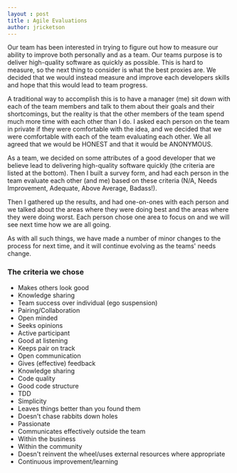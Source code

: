 ```yaml
---
layout : post
title : Agile Evaluations
author: jricketson
---
```


Our team has been interested in trying to figure out how to measure our ability to improve both personally and as a team. Our teams purpose is to deliver high-quality software as quickly as possible. This is hard to measure, so the next thing to consider is what the best proxies are. We decided that we would instead measure and improve each developers skills and hope that this would lead to team progress.

A traditional way to accomplish this is to have a manager (me) sit down with each of the team members and talk to them about their goals and their shortcomings, but the reality is that the other members of the team spend much more time with each other than I do. I asked each person on the team in private if they were comfortable with the idea, and we decided that we were comfortable with each of the team evaluating each other. We all agreed that we would be HONEST and that it would be ANONYMOUS.

As a team, we decided on some attributes of a good developer that we believe lead to delivering high-quality software quickly (the criteria are listed at the bottom). Then I built a survey form, and had each person in the team evaluate each other (and me) based on these criteria (N/A, Needs Improvement, Adequate, Above Average, Badass!).

Then I gathered up the results, and had one-on-ones with each person and we talked about the areas where they were doing best and the areas where they were doing worst. Each person chose one area to focus on and we will see next time how we are all going.

As with all such things, we have made a number of minor changes to the process for next time, and it will continue evolving as the teams' needs change.

### The criteria we chose
* Makes others look good
* Knowledge sharing
* Team success over individual (ego suspension)
* Pairing/Collaboration
 * Open minded
 * Seeks opinions
 * Active participant
 * Good at listening
 * Keeps pair on track
* Open communication
 * Gives (effective) feedback
* Knowledge sharing
* Code quality
 * Good code structure
 * TDD
 * Simplicity
 * Leaves things better than you found them
* Doesn't chase rabbits down holes
* Passionate
* Communicates effectively outside the team
 * Within the business
 * Within the community
* Doesn't reinvent the wheel/uses external resources where appropriate
* Continuous improvement/learning
